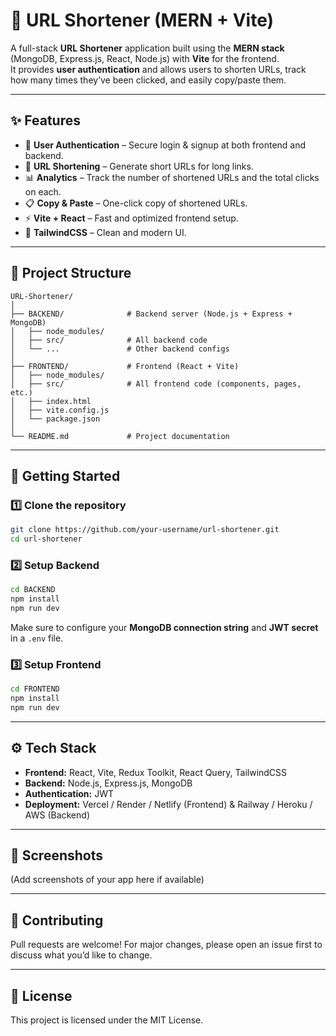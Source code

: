 # 🔗 URL Shortener (MERN + Vite)

A full-stack **URL Shortener** application built using the **MERN stack** (MongoDB, Express.js, React, Node.js) with **Vite** for the frontend.  
It provides **user authentication** and allows users to shorten URLs, track how many times they’ve been clicked, and easily copy/paste them.

---

## ✨ Features
- 🔐 **User Authentication** – Secure login & signup at both frontend and backend.
- 🔗 **URL Shortening** – Generate short URLs for long links.
- 📊 **Analytics** – Track the number of shortened URLs and the total clicks on each.
- 📋 **Copy & Paste** – One-click copy of shortened URLs.
- ⚡ **Vite + React** – Fast and optimized frontend setup.
- 🎨 **TailwindCSS** – Clean and modern UI.

---

## 📂 Project Structure
```
URL-Shortener/
│
├── BACKEND/              # Backend server (Node.js + Express + MongoDB)
│   ├── node_modules/
│   ├── src/              # All backend code
│   └── ...               # Other backend configs
│
├── FRONTEND/             # Frontend (React + Vite)
│   ├── node_modules/
│   ├── src/              # All frontend code (components, pages, etc.)
│   ├── index.html
│   ├── vite.config.js
│   └── package.json
│
└── README.md             # Project documentation
```

---

## 🚀 Getting Started

### 1️⃣ Clone the repository
```bash
git clone https://github.com/your-username/url-shortener.git
cd url-shortener
```

### 2️⃣ Setup Backend
```bash
cd BACKEND
npm install
npm run dev
```
Make sure to configure your **MongoDB connection string** and **JWT secret** in a `.env` file.

### 3️⃣ Setup Frontend
```bash
cd FRONTEND
npm install
npm run dev
```

---

## ⚙️ Tech Stack
- **Frontend:** React, Vite, Redux Toolkit, React Query, TailwindCSS
- **Backend:** Node.js, Express.js, MongoDB
- **Authentication:** JWT
- **Deployment:** Vercel / Render / Netlify (Frontend) & Railway / Heroku / AWS (Backend)

---

## 📸 Screenshots
(Add screenshots of your app here if available)

---

## 🤝 Contributing
Pull requests are welcome! For major changes, please open an issue first to discuss what you’d like to change.

---

## 📜 License
This project is licensed under the MIT License.

